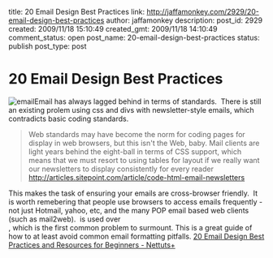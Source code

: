 title: 20 Email Design Best Practices
link: http://jaffamonkey.com/2929/20-email-design-best-practices
author: jaffamonkey
description: 
post_id: 2929
created: 2009/11/18 15:10:49
created_gmt: 2009/11/18 14:10:49
comment_status: open
post_name: 20-email-design-best-practices
status: publish
post_type: post

# 20 Email Design Best Practices

![email](http://blog.jaffamonkey.com/files/2009/11/email-150x150.jpg)Email has always lagged behind in terms of standards.  There is still an existing prolem using css and divs with newsletter-style emails, which contradicts basic coding standards. 

> Web standards may have become the norm for coding pages for display in web browsers, but this isn't the Web, baby. Mail clients are light years behind the eight-ball in terms of CSS support, which means that we must resort to using tables for layout if we really want our newsletters to display consistently for every reader http://articles.sitepoint.com/article/code-html-email-newsletters

This makes the task of ensuring your emails are cross-browser friendly.  It is worth remebering that people use browsers to access emails frequently - not just Hotmail, yahoo, etc, and the many POP email based web clients (such as mail2web).  <TABLE> is used over <DIV>, which is the first common problem to surmount. This is a great guide of how to at least avoid common email formatting pitfalls. [20 Email Design Best Practices and Resources for Beginners - Nettuts+](http://net.tutsplus.com/tutorials/html-css-techniques/20-email-design-best-practices-and-resources-for-beginners/?utm_source=feedburner&utm_medium=feed&utm_campaign=Feed:+nettuts+\(NETTUTS\)&utm_content=Google+Reader)